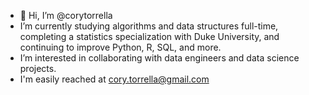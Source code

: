 - 👋 Hi, I’m @corytorrella
- I’m currently studying algorithms and data structures full-time, completing a statistics specialization with Duke University, and continuing to improve Python, R, SQL, and more.
- I’m interested in collaborating with data engineers and data science projects.
- I'm easily reached at cory.torrella@gmail.com

<!---
corytorrella/corytorrella is a ✨ special ✨ repository because its `README.md` (this file) appears on your GitHub profile.
You can click the Preview link to take a look at your changes.
--->
